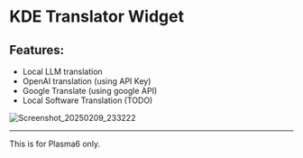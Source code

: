 # KDE Translator Widget

## Features:

- Local LLM translation
- OpenAI translation (using API Key)
- Google Translate (using google API)
- Local Software Translation (TODO)

![Screenshot_20250209_233222](https://github.com/user-attachments/assets/b5b3bd15-882f-4cc0-91cc-7d81c452b1cf)


---

This is for Plasma6 only.
